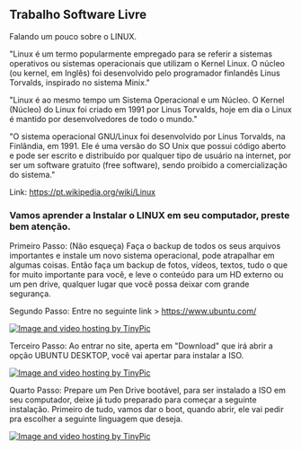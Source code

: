 ##                                         Trabalho Software Livre

Falando um pouco sobre o LINUX.

"Linux é um termo popularmente empregado para se referir a sistemas operativos ou sistemas operacionais que utilizam o Kernel Linux. O núcleo (ou kernel, em Inglês) foi desenvolvido pelo programador finlandês Linus Torvalds, inspirado no sistema Minix."

"Linux é ao mesmo tempo um Sistema Operacional e um Núcleo. O Kernel (Núcleo) do Linux foi criado em 1991 por Linus Torvalds, hoje em dia o Linux é mantido por desenvolvedores de todo o mundo."

"O sistema operacional GNU/Linux foi desenvolvido por Linus Torvalds, na Finlândia, em 1991. Ele é uma versão do SO Unix que possui código aberto e pode ser escrito e distribuído por qualquer tipo de usuário na internet, por ser um software gratuito (free software), sendo proibido a comercialização do sistema."

Link: https://pt.wikipedia.org/wiki/Linux

### Vamos aprender a Instalar o LINUX em seu computador, preste bem atenção.


Primeiro Passo: (Não esqueça) Faça o backup de todos os seus arquivos importantes e instale um novo sistema operacional, pode atrapalhar em algumas coisas. Então faça um backup de fotos, vídeos, textos, tudo o que for muito importante para você, e leve o conteúdo para um HD externo ou um pen drive, qualquer lugar que você possa deixar com grande segurança.

Segundo Passo: Entre no seguinte link > https://www.ubuntu.com/

  <a href="http://pt-br.tinypic.com?ref=a9pgfc" target="_blank"><img src="http://i64.tinypic.com/a9pgfc.png" border="0" alt="Image and video hosting by TinyPic"></a>	

Terceiro Passo: Ao entrar no site, aperta em "Download" que irá abrir a opção UBUNTU DESKTOP, você vai apertar para instalar a ISO.

<a href="http://tinypic.com?ref=20puc5k" target="_blank"><img src="http://i67.tinypic.com/20puc5k.png" border="0" alt="Image and video hosting by TinyPic"></a>

Quarto Passo: Prepare um Pen Drive bootável, para ser instalado a ISO em seu computador, deixe já tudo preparado para começar a seguinte instalação. Primeiro de tudo, vamos dar o boot, quando abrir, ele vai pedir pra escolher a seguinte linguagem que deseja. 

<a href="http://tinypic.com?ref=e9ui5e" target="_blank"><img src="http://i68.tinypic.com/e9ui5e.jpg" border="0" alt="Image and video hosting by TinyPic"></a>
